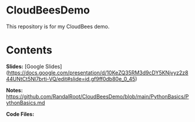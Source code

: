 # CloudBeesDemo
This repository is for my CloudBees demo.

# Contents

**Slides:** [Google Slides] (https://docs.google.com/presentation/d/10KeZQ35RM3d9cDY5KNjvyz2z844UNtCt5Nl7brti-VQ/edit#slide=id.gf9ff0db80e_0_45)

**Notes:** https://github.com/RandalRoot/CloudBeesDemo/blob/main/PythonBasics/PythonBasics.md

**Code Files:** 

